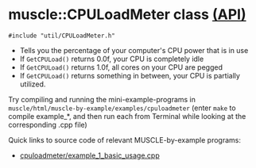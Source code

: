 # muscle::CPULoadMeter class [(API)](https://public.msli.com/lcs/muscle/html/classmuscle_1_1CPULoadMeter.html)

```#include "util/CPULoadMeter.h"```

* Tells you the percentage of your computer's CPU power that is in use
* If `GetCPULoad()` returns 0.0f, your CPU is completely idle
* If `GetCPULoad()` returns 1.0f, all cores on your CPU are pegged
* If `GetCPULoad()` returns something in between, your CPU is partially utilized.

Try compiling and running the mini-example-programs in `muscle/html/muscle-by-example/examples/cpuloadmeter` (enter `make` to compile example_*, and then run each from Terminal while looking at the corresponding .cpp file)

Quick links to source code of relevant MUSCLE-by-example programs:

* [cpuloadmeter/example_1_basic_usage.cpp](https://public.msli.com/lcs/muscle/muscle/html/muscle-by-example/examples/cpuloadmeter/example_1_basic_usage.cpp)
